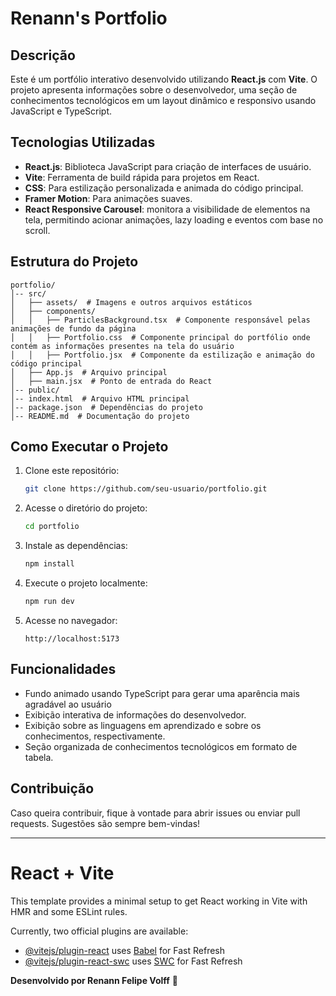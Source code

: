 # Renann's Portfolio

## Descrição
Este é um portfólio interativo desenvolvido utilizando **React.js** com **Vite**. O projeto apresenta informações sobre o desenvolvedor, uma seção de conhecimentos tecnológicos em um layout dinâmico e responsivo usando JavaScript e TypeScript.

## Tecnologias Utilizadas
- **React.js**: Biblioteca JavaScript para criação de interfaces de usuário.
- **Vite**: Ferramenta de build rápida para projetos em React.
- **CSS**: Para estilização personalizada e animada do código principal.
- **Framer Motion**: Para animações suaves.
- **React Responsive Carousel**: monitora a visibilidade de elementos na tela, permitindo acionar animações, lazy loading e eventos com base no scroll.

## Estrutura do Projeto
```
portfolio/
│-- src/
│   ├── assets/  # Imagens e outros arquivos estáticos
│   ├── components/
│   │   ├── ParticlesBackground.tsx  # Componente responsável pelas animações de fundo da página
│   │   ├── Portfolio.css  # Componente principal do portfólio onde contém as informações presentes na tela do usuário
│   │   ├── Portfolio.jsx  # Componente da estilização e animação do código principal
│   ├── App.js  # Arquivo principal
│   ├── main.jsx  # Ponto de entrada do React
│-- public/
│-- index.html  # Arquivo HTML principal
│-- package.json  # Dependências do projeto
│-- README.md  # Documentação do projeto
```

## Como Executar o Projeto
1. Clone este repositório:
   ```sh
   git clone https://github.com/seu-usuario/portfolio.git
   ```

2. Acesse o diretório do projeto:
   ```sh
   cd portfolio
   ```

3. Instale as dependências:
   ```sh
   npm install
   ```

4. Execute o projeto localmente:
   ```sh
   npm run dev
   ```

5. Acesse no navegador:
   ```
   http://localhost:5173
   ```

## Funcionalidades
- Fundo animado usando TypeScript para gerar uma aparência mais agradável ao usuário
- Exibição interativa de informações do desenvolvedor.
- Exibição sobre as linguagens em aprendizado e sobre os conhecimentos, respectivamente.
- Seção organizada de conhecimentos tecnológicos em formato de tabela.

## Contribuição
Caso queira contribuir, fique à vontade para abrir issues ou enviar pull requests. Sugestões são sempre bem-vindas!

---

# React + Vite

This template provides a minimal setup to get React working in Vite with HMR and some ESLint rules.

Currently, two official plugins are available:

- [@vitejs/plugin-react](https://github.com/vitejs/vite-plugin-react/blob/main/packages/plugin-react/README.md) uses [Babel](https://babeljs.io/) for Fast Refresh
- [@vitejs/plugin-react-swc](https://github.com/vitejs/vite-plugin-react-swc) uses [SWC](https://swc.rs/) for Fast Refresh

**Desenvolvido por Renann Felipe Volff** 🚀
